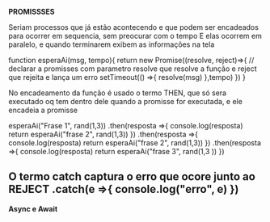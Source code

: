 **PROMISSSES**

Seriam processos que já estão acontecendo e que podem ser encadeados para ocorrer em sequencia, sem preocurar com o tempo 
E elas ocorrem em paralelo, e quando terminarem exibem as informações na tela

function esperaAi(msg, tempo){
    return new Promise((resolve, reject)=>{ // declarar a promisses com parametro resolve que resolve a função e reject que rejeita e lança um erro 
        setTimeout(() =>{
            resolve(msg)
        },tempo)
    })
}

No encadeamento da função é usado o termo THEN, que só sera executado oq tem dentro dele quando a promisse for executada, e ele encadeia a promisse

esperaAi("Frase 1", rand(1,3))
.then(resposta =>{
    console.log(resposta)
    return esperaAi("frase 2", rand(1,3))
})
.then(resposta =>{
    console.log(resposta)
    return esperaAi("frase 2", rand(1,3))
})
.then(resposta =>{
    console.log(resposta)
    return esperaAi("frase 3", rand(1,3
        ))
})


O termo catch captura o erro que ocore junto ao REJECT 
.catch(e =>{
    console.log("erro", e)
})
----------------------------------------------------------------------------------------------------------------------------------------------------------
**Async e Await**